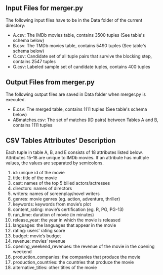 ## Input Files for merger.py
The following input files have to be in the Data folder of the current directory: 
- A.csv: The IMDb movies table, contains 3500 tuples (See table's schema below)
- B.csv: The TMDb movies table, contains 5490 tuples (See table's schema below)
- C.csv: Candidate set of all tuple pairs that survive the blocking step, contains 2547 tuples
- G.csv: Labeled sample set of candidate tuples, contains 400 tuples
## Output Files from merger.py
The following output files are saved in Data folder when merger.py is executed. 
- E.csv: The merged table, contains 1111 tuples (See table's schema below)
- ABmatches.csv: The set of matches (ID pairs) between Tables A and B, contains 1111 tuples
## CSV Tables Attributes' Description
Each tuple in table A, B, and E consists of 18 attributes listed below. Attributes 15-18 are unique to IMDb movies. If an attribute has multiple values, the values are separated by semicolons.
1. id: unique id of the movie
2. title: title of the movie
3. cast:	names of the top 5 billed actors/actresses
4. directors: names of directors
5. writers: names of screenplay/novel writers
6. genres:	movie genres (eg. action, adventure, thriller)
7. keywords:	keywords from movie’s plot
8. content_rating:	movie’s certification (eg. R, PG, PG-13)
9. run_time: duration of movie (in minutes)
10. release_year:	the year in which the movie is released
11. languages: the languages that appear in the movie
12. rating:	users’ rating score
13. budget:	movie’s budget
14. revenue: movies’ revenue
15. opening_weekend_revenues: the revenue of the movie in the opening weekend
16. production_companies: the companies that produce the movie
17. production_countries:	the countries that produce the movie
18. alternative_titles:	other titles of the movie


